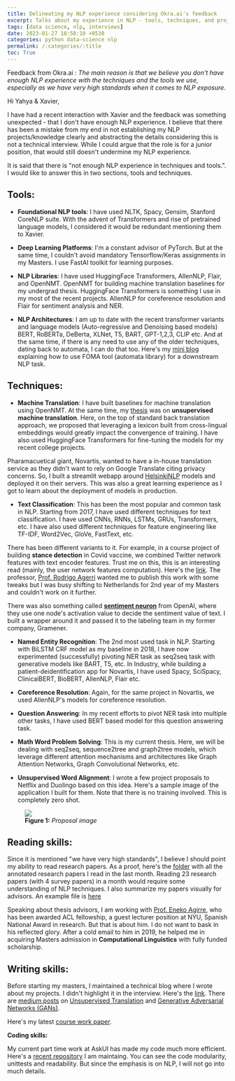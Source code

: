 ```yaml
---
title: Delineating my NLP experience considering Okra.ai's feedback
excerpt: Talks about my experience in NLP - tools, techniques, and projects.
tags: [data science, nlp, interviews]
date: 2023-01-27 18:58:10 +0530
categories: python data-science nlp
permalink: /:categories/:title
toc: True
---
```


Feedback from Okra.ai : _The main reason is that we believe you don't have enough NLP experience with the techniques and the tools we use, especially as we have very high standards when it comes to NLP exposure._


Hi Yahya & Xavier,

I have had a recent interaction with Xavier and the feedback was something unexpected - that I don't have enough NLP experience.  I believe that there has been a mistake from my end in not establishing my NLP projects/knowledge clearly and abstracting the details considering this is not a technical interview. While I could argue that the role is for a junior position, that would still doesn't undermine my NLP experience.

It is said that there is "not enough NLP experience in techniques and tools.". I would like to answer this in two sections, tools and techniques.

## Tools:

* __Foundational NLP tools__: I have used NLTK, Spacy, Gensim, Stanford CoreNLP suite. With the advent of Transformers and rise of pretrained language models, I considered it would be redundant mentioning them to Xavier.

* __Deep Learning Platforms__: I'm a constant advisor of PyTorch. But at the same time, I couldn't avoid mandatory Tensorflow/Keras assignments in my Masters. I use FastAI toolkit for learning purposes.
* __NLP Libraries__: I have used HuggingFace Transformers, AllenNLP, Flair, and OpenNMT. OpenNMT for building machine translation baselines for my undergrad thesis. HuggingFace Transformers is something I use in my most of the recent projects. AllenNLP for coreference resolution and Flair for sentiment analysis and NER.
* __NLP Architectures__: I am up to date with the recent transformer variants and language models (Auto-regressive and Denoising based models) BERT, RoBERTa, DeBerta, XLNet, T5, BART, GPT-1,2,3, CLIP etc. And at the same time, if there is any need to use any of the older techniques, dating back to automata, I can do that too. Here's my [mini blog](https://gitlost-murali.github.io/blogs/python/data-science/nlp/foma) explaining how to use FOMA tool (automata library) for a downstream NLP task.

## Techniques:

* __Machine Translation__: I have built baselines for machine translation using OpenNMT. At the same time, my [thesis](https://gitlost-murali.github.io/blogs/thesis/Undergradthesis_Murali_Manohar.pdf) was on __unsupervised machine translation__. Here, on the top of standard back translation approach, we proposed that leveraging a lexicon built from cross-lingual embeddings would greatly impact the convergence of training. I have also used HuggingFace Transformers for fine-tuning the models for my recent college projects.

Pharamacuetical giant, Novartis, wanted to have a in-house translation service as they didn't want to rely on Google Translate citing privacy concerns. So, I built a streamlit webapp around [HelsinkiNLP](https://github.com/Helsinki-NLP/Opus-MT) models and deployed it on their servers. This was also a great learning experience as I got to learn about the deployment of models in production.

* __Text Classification__: This has been the most popular and common task in NLP. Starting from 2017, I have used different techniques for text classification. I have used CNNs, RNNs, LSTMs, GRUs, Transformers, etc. I have also used different techniques for feature engineering like TF-IDF, Word2Vec, GloVe, FastText, etc.

There has been different variants to it. For example, in a course project of building __stance detection__ in Covid vaccine, we combined Twitter network features with text encoder features. Trust me on this, this is an interesting read (mainly, the user network features computation). Here's the [link](https://gitlost-murali.github.io/blogs/work/Apps_1_NLP_WriteUp.pdf). The professor, [Prof. Rodrigo Agerri](https://ragerri.github.io/) wanted me to publish this work with some tweaks but I was busy shifting to Netherlands for 2nd year of my Masters and couldn't work on it further.

There was also something called [__sentiment neuron__](https://openai.com/blog/unsupervised-sentiment-neuron/) from OpenAI, where they use one node's activation value to decide the sentiment value of text. I built a wrapper around it and passed it to the labeling team in my former company, Gramener.

* __Named Entity Recognition__: The 2nd most used task in NLP. Starting with BiLSTM CRF model as my baseline in 2018, I have now experimented (successfully) pivoting NER task as seq2seq task with generative models like BART, T5, etc. In Industry, while building a patient-deidentification app for Novartis, I have used Spacy, SciSpacy, ClinicalBERT, BioBERT, AllenNLP, Flair etc. 

* __Coreference Resolution__: Again, for the same project in Novartis, we used AllenNLP's models for coreference resolution.

* __Question Answering__: In my recent efforts to pivot NER task into multiple other tasks, I have used BERT based model for this question answering task.

* __Math Word Problem Solving__: This is my current thesis. Here, we will be dealing with seq2seq, sequence2tree and graph2tree models, which leverage different attention mechanisms and architectures like Graph Attention Networks, Graph Convolutional Networks, etc. 

* __Unsupervised Word Alignment__: 
I wrote a few project proposals to Netflix and Duolingo based on this idea. Here's a sample image of the application I built for them. Note that there is no training involved. This is completely zero shot.

<figure>
    <a href="{{ site.url }}/{{ site.baseurl }}/work/proposal.png"><img src="{{ site.url }}/{{ site.baseurl }}/work/proposal.png"></a>
    <figcaption><b>Figure 1:</b> <i> Proposal image </i></figcaption>
</figure>

## Reading skills:

Since it is mentioned "we have very high standards", I believe I should point my ability to read research papers. As a proof, here's the [folder](https://drive.google.com/drive/folders/1gWj4l2rMof41c9vRaI0uMqVcNcMz0NqS?usp=share_link) with all the annotated research papers I read in the last month. Reading 23 research papers (with 4 survey papers) in a month would require some understanding of NLP techniques. I also summarize my papers visually for advisors. An example file is [here](https://drive.google.com/drive/folders/1gWj4l2rMof41c9vRaI0uMqVcNcMz0NqS?usp=share_link)

Speaking about thesis advisors, I am working with [Prof. Eneko Agirre](https://eagirre.github.io/), who has been awarded ACL fellowship, a guest lecturer position at NYU, Spanish National Award in research. But that is about him. I do not want to bask in his reflected glory. After a cold email to him in 2019, he helped me in acquiring Masters admission in __Computational Linguistics__ with fully funded scholarship.

## Writing skills:

Before starting my masters, I maintained a technical blog where I wrote about my projects. I didn't highlight it in the interview. Here's the [link](https://gitlost-murali.github.io/blogs/). There are [medium posts](https://medium.com/@kmanoharmurali) on [Unsupervised Translation](https://medium.com/@kmanoharmurali/an-overview-of-unsupervised-machine-translation-mt-f3298dcd6206) and [Generative Adversarial Networks (GANs)](https://medium.com/@kmanoharmurali/friendly-introduction-to-gans-357cf0a99a6e).

Here's my latest [course work paper](https://gitlost-murali.github.io/blogs/work/LfD_Final_Project.pdf).

__Coding skills:__

My current part time work at AskUI has made my code much more efficient. Here's a [recent repository](https://github.com/gitlost-murali/thesiscode/tree/main/t5-scripts) I am maintaing. You can see the code modularity, unittests and readability. But since the emphasis is on NLP, I will not go into much details.